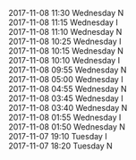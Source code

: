2017-11-08 11:30 Wednesday  N  
2017-11-08 11:15 Wednesday  I  
2017-11-08 11:10 Wednesday  N  
2017-11-08 10:25 Wednesday  I  
2017-11-08 10:15 Wednesday  N  
2017-11-08 10:10 Wednesday  I  
2017-11-08 09:55 Wednesday  N  
2017-11-08 05:00 Wednesday  I  
2017-11-08 04:55 Wednesday  N  
2017-11-08 03:45 Wednesday  I  
2017-11-08 03:40 Wednesday  N  
2017-11-08 01:55 Wednesday  I  
2017-11-08 01:50 Wednesday  N  
2017-11-07 19:10 Tuesday  I  
2017-11-07 18:20 Tuesday  N  
